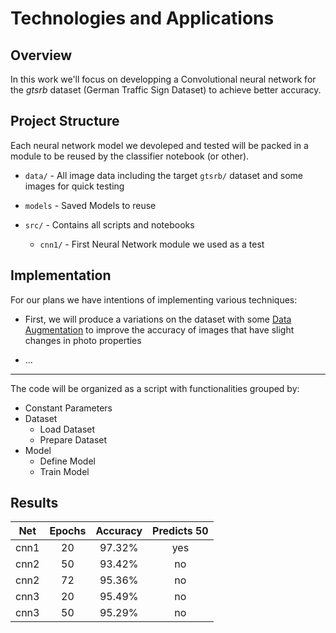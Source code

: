 # Technologies and Applications

## Overview

In this work we'll focus on developping a Convolutional neural network for the
*gtsrb* dataset (German Traffic Sign Dataset) to achieve better accuracy.

## Project Structure

Each neural network model we devoleped and tested will be packed in a module
to be reused by the classifier notebook (or other).

- `data/` - All image data including the target `gtsrb/` dataset and some images
for quick testing

- `models` - Saved Models to reuse

- `src/` - Contains all scripts and notebooks
    - `cnn1/` - First Neural Network module we used as a test


## Implementation

For our plans we have intentions of implementing various techniques:

- First, we will produce a variations on the dataset with some <ins>Data
Augmentation</ins> to improve the accuracy of images that have slight changes
in photo properties

- ...

___

The code will be organized as a script with functionalities grouped by:

<!-- - Imports -->
- Constant Parameters
- Dataset
    - Load Dataset
    - Prepare Dataset
    <!-- - Data Augmentation -->
- Model
    - Define Model
    - Train Model

## Results

| Net  | Epochs | Accuracy | Predicts 50 |
|:----:|:------:|:--------:|:-----------:|
| cnn1 | 20     | 97.32%   | yes         |
| cnn2 | 50     | 93.42%   | no          |
| cnn2 | 72     | 95.36%   | no          |
| cnn3 | 20     | 95.49%   | no          |
| cnn3 | 50     | 95.29%   | no          |